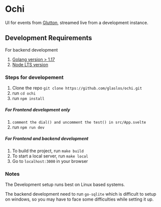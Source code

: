 # Ochi

UI for events from [Glutton](https://github.com/mushorg/glutton), streamed live from a development instance.

## Development Requirements
For backend development
1. [Golang version > 1.17](https://go.dev/doc/install)
2. [Node LTS version](https://nodejs.org/en/download/)

### Steps for developement

1. Clone the repo `git clone https://github.com/glaslos/ochi.git`
2. run `cd ochi`
2. run `npm install`

##### For Frontend development only
1. `comment the dial() and uncomment the test() in src/App.svelte`
2. run `npm run dev`
    
##### For Frontend and backend development
1. To build the project, run `make build`
2. To start a local server, run `make local`
3. Go to `localhost:3000` in your browser


### Notes
The Development setup runs best on Linux based systems.

The backend development need to run `go-sqlite` which is difficult to setup on windows, so you may have to face some difficulties while setting it up.
